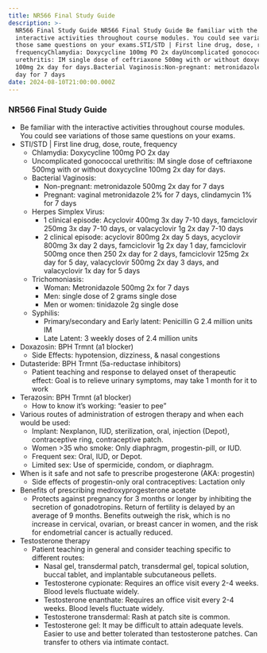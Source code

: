 ```yaml
---
title: NR566 Final Study Guide
description: >-
  NR566 Final Study Guide NR566 Final Study Guide Be familiar with the
  interactive activities throughout course modules. You could see variations of
  those same questions on your exams.STI/STD | First line drug, dose, route,
  frequencyChlamydia: Doxycycline 100mg PO 2x dayUncomplicated gonococcal
  urethritis: IM single dose of ceftriaxone 500mg with or without doxycycline
  100mg 2x day for days.Bacterial Vaginosis:Non-pregnant: metronidazole 500mg 2x
  day for 7 days
date: 2024-08-10T21:00:00.000Z
---
```


### NR566 Final Study Guide

* Be familiar with the interactive activities throughout course modules. You could see variations of those same questions on your exams.
* STI/STD | First line drug, dose, route, frequency
  * Chlamydia: Doxycycline 100mg PO 2x day
  * Uncomplicated gonococcal urethritis: IM single dose of ceftriaxone 500mg with or without doxycycline 100mg 2x day for days.
  * Bacterial Vaginosis:
    * Non-pregnant: metronidazole 500mg 2x day for 7 days
    * Pregnant: vaginal metronidazole 2% for 7 days, clindamycin 1% for 7 days
  * Herpes Simplex Virus:
    * 1 clinical episode: Acyclovir 400mg 3x day 7-10 days, famciclovir 250mg 3x day 7-10 days, or valacyclovir 1g 2x day 7-10 days
    * 2 clinical episode: acyclovir 800mg 2x day 5 days, acyclovir 800mg 3x day 2 days, famciclovir 1g 2x day 1 day, famciclovir 500mg once then 250 2x day for 2 days, famciclovir 125mg 2x day for 5 day, valacyclovir 500mg 2x day 3 days, and valacyclovir 1x day for 5 days
  * Trichomoniasis:
    * Woman: Metronidazole 500mg 2x for 7 days
    * Men: single dose of 2 grams single dose
    * Men or women: tinidazole 2g single dose
  * Syphilis:
    * Primary/secondary and Early latent: Penicillin G 2.4 million units IM
    * Late Latent: 3 weekly doses of 2.4 million units
* Doxazosin: BPH Trmnt (a1 blocker)
  * Side Effects: hypotension, dizziness, & nasal congestions
* Dutasteride: BPH Trmnt (5a-reductase inhibitors)
  * Patient teaching and response to delayed onset of therapeutic effect: Goal is to relieve urinary symptoms, may take 1 month for it to work
* Terazosin: BPH Trmnt (a1 blocker)
  * How to know it’s working: “easier to pee”
* Various routes of administration of estrogen therapy and when each would be used:
  * Implant: Nexplanon, IUD, sterilization, oral, injection (Depot), contraceptive ring, contraceptive patch.
  * Women >35 who smoke: Only diaphragm, progestin-pill, or IUD.
  * Frequent sex: Oral, IUD, or Depot.
  * Limited sex: Use of spermicide, condom, or diaphragm.
* When is it safe and not safe to prescribe progesterone (AKA: progestin)
  * Side effects of progestin-only oral contraceptives: Lactation only
* Benefits of prescribing medroxyprogesterone acetate
  * Protects against pregnancy for 3 months or longer by inhibiting the secretion of gonadotropins. Return of fertility is delayed by an average of 9 months. Benefits outweigh the risk, which is no increase in cervical, ovarian, or breast cancer in women, and the risk for endometrial cancer is actually reduced.
* Testosterone therapy
  * Patient teaching in general and consider teaching specific to different routes:
    * Nasal gel, transdermal patch, transdermal gel, topical solution, buccal tablet, and implantable subcutaneous pellets.
    * Testosterone cypionate: Requires an office visit every 2-4 weeks. Blood levels fluctuate widely.
    * Testosterone enanthate: Requires an office visit every 2-4 weeks. Blood levels fluctuate widely.
    * Testosterone transdermal: Rash at patch site is common.
    * Testosterone gel: It may be difficult to attain adequate levels. Easier to use and better tolerated than testosterone patches. Can transfer to others via intimate contact.
